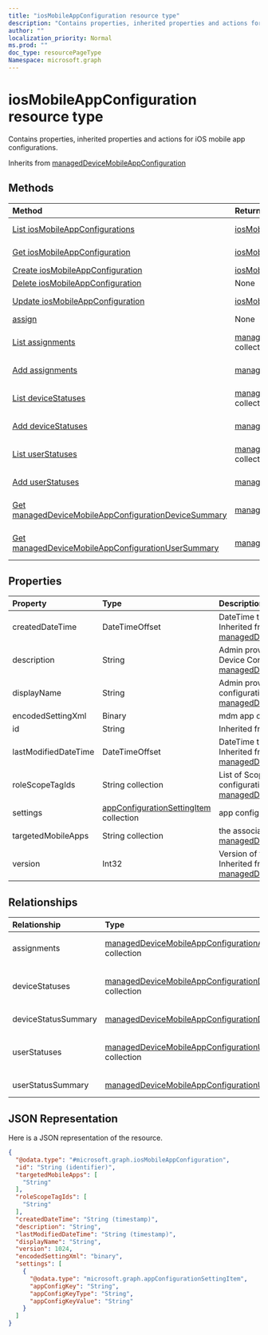 ```yaml
---
title: "iosMobileAppConfiguration resource type"
description: "Contains properties, inherited properties and actions for iOS mobile app configurations."
author: ""
localization_priority: Normal
ms.prod: ""
doc_type: resourcePageType
Namespace: microsoft.graph
---
```



# iosMobileAppConfiguration resource type

Contains properties, inherited properties and actions for iOS mobile app configurations.


Inherits from [managedDeviceMobileAppConfiguration](../resources/managedDeviceMobileAppConfiguration.md)

## Methods
|Method|Return Type|Description|
|:---|:---|:---|
|[List iosMobileAppConfigurations](../api/intune-apps-iosmobileappconfiguration-list.md)|[iosMobileAppConfiguration](../resources/intune-apps-iosMobileAppConfiguration.md) collection|List properties and relationships of the [iosMobileAppConfiguration](../resources/iosmobileappconfiguration.md) objects.|
|[Get iosMobileAppConfiguration](../api/intune-apps-iosmobileappconfiguration-get.md)|[iosMobileAppConfiguration](../resources/intune-apps-iosMobileAppConfiguration.md)|Read properties and relationships of the [iosMobileAppConfiguration](../resources/iosmobileappconfiguration.md) object.|
|[Create iosMobileAppConfiguration](../api/intune-apps-iosmobileappconfiguration-create.md)|[iosMobileAppConfiguration](../resources/intune-apps-iosMobileAppConfiguration.md)|Create a new [iosMobileAppConfiguration](../resources/iosmobileappconfiguration.md) object.|
|[Delete iosMobileAppConfiguration](../api/intune-apps-iosmobileappconfiguration-delete.md)|None|Deletes a [iosMobileAppConfiguration](../resources/iosmobileappconfiguration.md).|
|[Update iosMobileAppConfiguration](../api/intune-apps-iosmobileappconfiguration-update.md)|[iosMobileAppConfiguration](../resources/intune-apps-iosMobileAppConfiguration.md)|Update the properties of a [iosMobileAppConfiguration](../resources/iosmobileappconfiguration.md) object.|
|[assign](../api/intune-apps-iosmobileappconfiguration-assign.md)|None||
|[List assignments](../api/intune-apps-iosmobileappconfiguration-list-assignments.md)|[managedDeviceMobileAppConfigurationAssignment](../resources/intune-apps-managedDeviceMobileAppConfigurationAssignment.md) collection|Get the managedDeviceMobileAppConfigurationAssignments from the assignments navigation property.|
|[Add assignments](../api/intune-apps-iosmobileappconfiguration-post-assignments.md)|[managedDeviceMobileAppConfigurationAssignment](../resources/intune-apps-managedDeviceMobileAppConfigurationAssignment.md)|Add assignments by posting to the assignments collection.|
|[List deviceStatuses](../api/intune-apps-iosmobileappconfiguration-list-devicestatuses.md)|[managedDeviceMobileAppConfigurationDeviceStatus](../resources/intune-apps-managedDeviceMobileAppConfigurationDeviceStatus.md) collection|Get the managedDeviceMobileAppConfigurationDeviceStatuses from the deviceStatuses navigation property.|
|[Add deviceStatuses](../api/intune-apps-iosmobileappconfiguration-post-devicestatuses.md)|[managedDeviceMobileAppConfigurationDeviceStatus](../resources/intune-apps-managedDeviceMobileAppConfigurationDeviceStatus.md)|Add deviceStatuses by posting to the deviceStatuses collection.|
|[List userStatuses](../api/intune-apps-iosmobileappconfiguration-list-userstatuses.md)|[managedDeviceMobileAppConfigurationUserStatus](../resources/intune-apps-managedDeviceMobileAppConfigurationUserStatus.md) collection|Get the managedDeviceMobileAppConfigurationUserStatuses from the userStatuses navigation property.|
|[Add userStatuses](../api/intune-apps-iosmobileappconfiguration-post-userstatuses.md)|[managedDeviceMobileAppConfigurationUserStatus](../resources/intune-apps-managedDeviceMobileAppConfigurationUserStatus.md)|Add userStatuses by posting to the userStatuses collection.|
|[Get managedDeviceMobileAppConfigurationDeviceSummary](../api/intune-apps-manageddevicemobileappconfigurationdevicesummary-get.md)|[managedDeviceMobileAppConfigurationDeviceSummary](../resources/intune-apps-managedDeviceMobileAppConfigurationDeviceSummary.md)|Read properties and relationships of the [managedDeviceMobileAppConfigurationDeviceSummary](../resources/manageddevicemobileappconfigurationdevicesummary.md) object.|
|[Get managedDeviceMobileAppConfigurationUserSummary](../api/intune-apps-manageddevicemobileappconfigurationusersummary-get.md)|[managedDeviceMobileAppConfigurationUserSummary](../resources/intune-apps-managedDeviceMobileAppConfigurationUserSummary.md)|Read properties and relationships of the [managedDeviceMobileAppConfigurationUserSummary](../resources/manageddevicemobileappconfigurationusersummary.md) object.|

## Properties
|Property|Type|Description|
|:---|:---|:---|
|createdDateTime|DateTimeOffset|DateTime the object was created. Inherited from [managedDeviceMobileAppConfiguration](../resources/intune-apps-managedDeviceMobileAppConfiguration.md)|
|description|String|Admin provided description of the Device Configuration. Inherited from [managedDeviceMobileAppConfiguration](../resources/intune-apps-managedDeviceMobileAppConfiguration.md)|
|displayName|String|Admin provided name of the device configuration. Inherited from [managedDeviceMobileAppConfiguration](../resources/intune-apps-managedDeviceMobileAppConfiguration.md)|
|encodedSettingXml|Binary|mdm app configuration Base64 binary.|
|id|String| Inherited from [entity](../resources/entity.md)|
|lastModifiedDateTime|DateTimeOffset|DateTime the object was last modified. Inherited from [managedDeviceMobileAppConfiguration](../resources/intune-apps-managedDeviceMobileAppConfiguration.md)|
|roleScopeTagIds|String collection|List of Scope Tags for this App configuration entity. Inherited from [managedDeviceMobileAppConfiguration](../resources/intune-apps-managedDeviceMobileAppConfiguration.md)|
|settings|[appConfigurationSettingItem](../resources/intune-apps-appConfigurationSettingItem.md) collection|app configuration setting items.|
|targetedMobileApps|String collection|the associated app. Inherited from [managedDeviceMobileAppConfiguration](../resources/intune-apps-managedDeviceMobileAppConfiguration.md)|
|version|Int32|Version of the device configuration. Inherited from [managedDeviceMobileAppConfiguration](../resources/intune-apps-managedDeviceMobileAppConfiguration.md)|

## Relationships
|Relationship|Type|Description|
|:---|:---|:---|
|assignments|[managedDeviceMobileAppConfigurationAssignment](../resources/intune-apps-managedDeviceMobileAppConfigurationAssignment.md) collection|The list of group assignemenets for app configration. Inherited from [managedDeviceMobileAppConfiguration](../resources/managedDeviceMobileAppConfiguration.md)|
|deviceStatuses|[managedDeviceMobileAppConfigurationDeviceStatus](../resources/intune-apps-managedDeviceMobileAppConfigurationDeviceStatus.md) collection|List of ManagedDeviceMobileAppConfigurationDeviceStatus. Inherited from [managedDeviceMobileAppConfiguration](../resources/managedDeviceMobileAppConfiguration.md)|
|deviceStatusSummary|[managedDeviceMobileAppConfigurationDeviceSummary](../resources/intune-apps-managedDeviceMobileAppConfigurationDeviceSummary.md)|App configuration device status summary. Inherited from [managedDeviceMobileAppConfiguration](../resources/managedDeviceMobileAppConfiguration.md)|
|userStatuses|[managedDeviceMobileAppConfigurationUserStatus](../resources/intune-apps-managedDeviceMobileAppConfigurationUserStatus.md) collection|List of ManagedDeviceMobileAppConfigurationUserStatus. Inherited from [managedDeviceMobileAppConfiguration](../resources/managedDeviceMobileAppConfiguration.md)|
|userStatusSummary|[managedDeviceMobileAppConfigurationUserSummary](../resources/intune-apps-managedDeviceMobileAppConfigurationUserSummary.md)|App configuration user status summary. Inherited from [managedDeviceMobileAppConfiguration](../resources/managedDeviceMobileAppConfiguration.md)|

## JSON Representation
Here is a JSON representation of the resource.
<!-- {
  "blockType": "resource",
  "keyProperty": "id",
  "@odata.type": "microsoft.graph.iosMobileAppConfiguration",
  "baseType": "microsoft.graph.managedDeviceMobileAppConfiguration",
  "openType": false
}
-->
``` json
{
  "@odata.type": "#microsoft.graph.iosMobileAppConfiguration",
  "id": "String (identifier)",
  "targetedMobileApps": [
    "String"
  ],
  "roleScopeTagIds": [
    "String"
  ],
  "createdDateTime": "String (timestamp)",
  "description": "String",
  "lastModifiedDateTime": "String (timestamp)",
  "displayName": "String",
  "version": 1024,
  "encodedSettingXml": "binary",
  "settings": [
    {
      "@odata.type": "microsoft.graph.appConfigurationSettingItem",
      "appConfigKey": "String",
      "appConfigKeyType": "String",
      "appConfigKeyValue": "String"
    }
  ]
}
```

